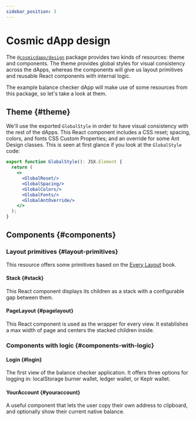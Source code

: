 ```yaml
---
sidebar_position: 3
---
```


# Cosmic dApp design

The [`@cosmicdapp/design`](https://github.com/CosmWasm/dApps/tree/master/packages/design) package provides two kinds of
resources: theme and components. The theme provides global styles for visual consistency across the dApps, whereas the
components will give us layout primitives and reusable React components with internal logic.

The example balance checker dApp will make use of some resources from this package, so let's take a look at them.

## Theme {#theme}

We'll use the exported `GlobalStyle` in order to have visual consistency with the rest of the dApps. This React
component includes a CSS reset; spacing, colors, and fonts CSS Custom Properties; and an override for some Ant Design
classes. This is seen at first glance if you look at the `GlobalStyle` code:

```jsx
export function GlobalStyle(): JSX.Element {
  return (
    <>
      <GlobalReset/>
      <GlobalSpacing/>
      <GlobalColors/>
      <GlobalFonts/>
      <GlobalAntOverride/>
    </>
  );
}
```

## Components {#components}

### Layout primitives {#layout-primitives}

This resource offers some primitives based on the [Every Layout](https://every-layout.dev) book.

#### Stack {#stack}

This React component displays its children as a stack with a configurable gap between them.

#### PageLayout {#pagelayout}

This React component is used as the wrapper for every view. It establishes a max width of page and centers the stacked
children inside.

### Components with logic {#components-with-logic}

#### Login {#login}

The first view of the balance checker application. It offers three options for logging in: localStorage burner wallet,
ledger wallet, or Keplr wallet.

#### YourAccount {#youraccount}

A useful component that lets the user copy their own address to clipboard, and optionally show their current native
balance.
